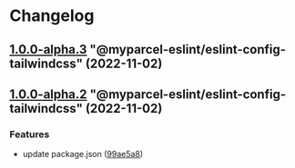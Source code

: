 # Changelog

<!-- MONODEPLOY:BELOW -->

## [1.0.0-alpha.3](https://github/myparcelnl/eslint/compare/@myparcel-eslint/eslint-config-tailwindcss@1.0.0-alpha.2...@myparcel-eslint/eslint-config-tailwindcss@1.0.0-alpha.3) "@myparcel-eslint/eslint-config-tailwindcss" (2022-11-02)




## [1.0.0-alpha.2](https://github/myparcelnl/eslint/compare/@myparcel-eslint/eslint-config-tailwindcss@1.0.0-alpha.0...@myparcel-eslint/eslint-config-tailwindcss@1.0.0-alpha.2) "@myparcel-eslint/eslint-config-tailwindcss" (2022-11-02)


### Features

* update package.json ([99ae5a8](https://github/myparcelnl/eslint/commit/99ae5a866389101f92e0b7ea077306d9dabb44e4))


